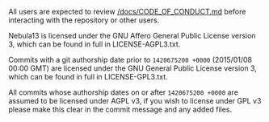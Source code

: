 All users are expected to review [/docs/CODE_OF_CONDUCT.md](/docs/CODE_OF_CONDUCT.md) before interacting with the repository or other users.

Nebula13 is licensed under the GNU Affero General Public License version 3, which can be found in full in LICENSE-AGPL3.txt.

Commits with a git authorship date prior to `1420675200 +0000` (2015/01/08 00:00 GMT) are licensed under the GNU General Public License version 3, which can be found in full in LICENSE-GPL3.txt.

All commits whose authorship dates on or after `1420675200 +0000` are assumed to be licensed under AGPL v3, if you wish to license under GPL v3 please make this clear in the commit message and any added files.